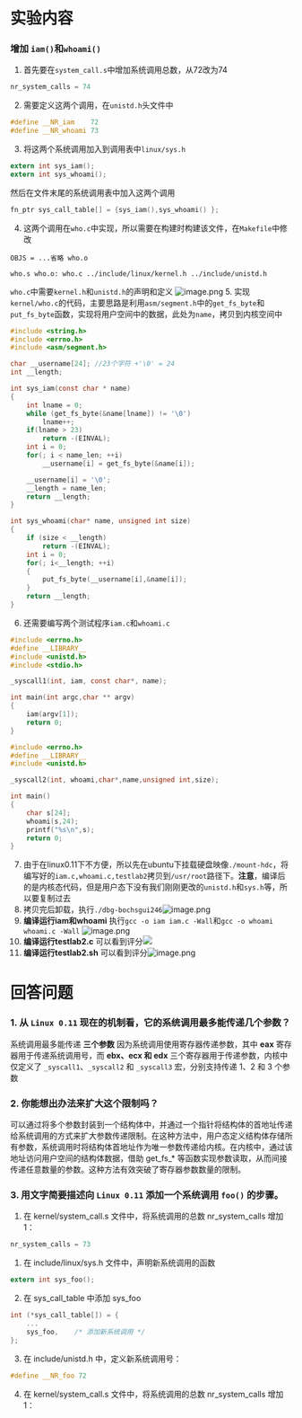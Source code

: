 # 实验内容
### 增加 `iam()`和`whoami()`
1. 首先要在`system_call.s`中增加系统调用总数，从72改为74
```c
nr_system_calls = 74
```
2. 需要定义这两个调用，在`unistd.h`头文件中
```c
#define __NR_iam    72
#define __NR_whoami 73
```
3. 将这两个系统调用加入到调用表中`linux/sys.h`
```C
extern int sys_iam();
extern int sys_whoami();
```
然后在文件末尾的系统调用表中加入这两个调用
```c
fn_ptr sys_call_table[] = {sys_iam(),sys_whoami() };
```
4. 这两个调用在`who.c`中实现，所以需要在构建时构建该文件，在`Makefile`中修改
```
OBJS = ...省略 who.o

who.s who.o: who.c ../include/linux/kernel.h ../include/unistd.h
```
`who.c`中需要`kernel.h`和`unistd.h`的声明和定义
![image.png](https://s2.loli.net/2024/12/17/2A9vI1CoeVjkRzQ.png)
5. 实现`kernel/who.c`的代码，主要思路是利用`asm/segment.h`中的`get_fs_byte`和`put_fs_byte`函数，实现将用户空间中的数据，此处为`name`，拷贝到内核空间中
```c
#include <string.h>
#include <errno.h>
#include <asm/segment.h>

char __username[24]; //23个字符 +'\0' = 24
int __length;

int sys_iam(const char * name)
{
	int lname = 0;
	while (get_fs_byte(&name[lname]) != '\0')
		lname++;
	if(lname > 23)
		return -(EINVAL);
	int i = 0;
	for(; i < name_len; ++i)
		__username[i] = get_fs_byte(&name[i]);

	__username[i] = '\0';
	__length = name_len;
	return __length;
}

int sys_whoami(char* name, unsigned int size)
{ 	
	if (size < __length)
		return -(EINVAL);
	int i = 0;
	for(; i<__length; ++i)
	{
		put_fs_byte(__username[i],&name[i]);
	}
	return __length;
}
```
6. 还需要编写两个测试程序`iam.c`和`whoami.c`
```c
#include <errno.h>
#define __LIBRARY__
#include <unistd.h>
#include <stdio.h>

_syscall1(int, iam, const char*, name);

int main(int argc,char ** argv)
{
	iam(argv[1]);
	return 0;
}
```

```c
#include <errno.h>
#define __LIBRARY__
#include <unistd.h>

_syscall2(int, whoami,char*,name,unsigned int,size);

int main()
{
	char s[24];
	whoami(s,24);
	printf("%s\n",s);
	return 0;
}
```
7. 由于在linux0.11下不方便，所以先在ubuntu下挂载硬盘映像`./mount-hdc`，将编写好的`iam.c,whoami.c,testlab2`拷贝到`/usr/root`路径下。**注意**，编译后的是内核态代码，但是用户态下没有我们刚刚更改的`unistd.h`和`sys.h`等，所以要复制过去
8. 拷贝完后卸载，执行`./dbg-bochsgui246`![image.png](https://s2.loli.net/2024/12/17/u1wZiIUlRr4BsOa.png)
9. **编译运行iam和whoami**
   执行`gcc -o iam iam.c -Wall`和`gcc -o whoami whoami.c -Wall`
   ![image.png](https://s2.loli.net/2024/12/17/6EhZnikqvYIw7Vp.png)
10. **编译运行testlab2.c**
	可以看到评分![](https://s2.loli.net/2024/12/17/PRGMgHSiBI82qDy.png)
11. **编译运行testlab2.sh**
    可以看到评分![image.png](https://s2.loli.net/2024/12/17/61UkJcYtlF5mVMH.png)
# 回答问题
### 1. 从 `Linux 0.11` 现在的机制看，它的系统调用最多能传递几个参数？
系统调用最多能传递 **三个参数**
因为系统调用使用寄存器传递参数，其中 **eax** 寄存器用于传递系统调用号，而 **ebx、ecx 和 edx** 三个寄存器用于传递参数，内核中仅定义了 `_syscall1`、`_syscall2` 和 `_syscall3` 宏，分别支持传递 1、2 和 3 个参数
### 2. 你能想出办法来扩大这个限制吗？
可以通过将多个参数封装到一个结构体中，并通过一个指针将结构体的首地址传递给系统调用的方式来扩大参数传递限制。在这种方法中，用户态定义结构体存储所有参数，系统调用时将结构体首地址作为唯一参数传递给内核。在内核中，通过该地址访问用户空间的结构体数据，借助 get_fs_* 等函数实现参数读取，从而间接传递任意数量的参数。这种方法有效突破了寄存器参数数量的限制。
### 3. 用文字简要描述向 `Linux 0.11` 添加一个系统调用 `foo()` 的步骤。
1. 在 kernel/system_call.s 文件中，将系统调用的总数 nr_system_calls 增加 1：
```c
nr_system_calls = 73  
```
1. 在 include/linux/sys.h 文件中，声明新系统调用的函数
```c
extern int sys_foo();
```
2. 在 sys_call_table 中添加 sys_foo
```c
int (*sys_call_table[]) = {
    ...
    sys_foo,    /* 添加新系统调用 */
};
```
3. 在 include/unistd.h 中，定义新系统调用号：
```c
#define __NR_foo 72
```
4. 在 kernel/system_call.s 文件中，将系统调用的总数 nr_system_calls 增加 1：
